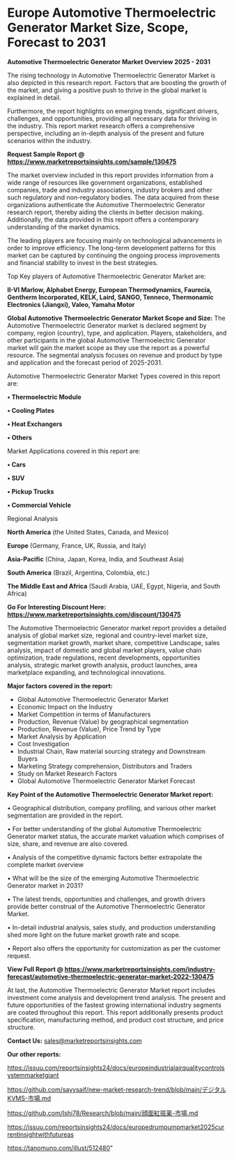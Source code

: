 # Europe Automotive Thermoelectric Generator Market Size, Scope, Forecast to 2031

<Strong> Automotive Thermoelectric Generator Market Overview 2025 - 2031</strong>

The rising technology in Automotive Thermoelectric Generator Market is also depicted in this research report. Factors that are boosting the growth of the market, and giving a positive push to thrive in the global market is explained in detail.

Furthermore, the report highlights on emerging trends, significant drivers, challenges, and opportunities, providing all necessary data for thriving in the industry. This report market research offers a comprehensive perspective, including an in-depth analysis of the present and future scenarios within the industry.

<strong>Request Sample Report @ <a href=https://www.marketreportsinsights.com/sample/130475>https://www.marketreportsinsights.com/sample/130475</a></strong>

The market overview included in this report provides information from a wide range of resources like government organizations, established companies, trade and industry associations, industry brokers and other such regulatory and non-regulatory bodies. The data acquired from these organizations authenticate the Automotive Thermoelectric Generator research report, thereby aiding the clients in better decision making. Additionally, the data provided in this report offers a contemporary understanding of the market dynamics.

The leading players are focusing mainly on technological advancements in order to improve efficiency. The long-term development patterns for this market can be captured by continuing the ongoing process improvements and financial stability to invest in the best strategies.

Top Key players of Automotive Thermoelectric Generator Market are:

<strong>II-VI Marlow, Alphabet Energy, European Thermodynamics, Faurecia, Gentherm Incorporated, KELK, Laird, SANGO, Tenneco, Thermonamic Electronics (Jiangxi), Valeo, Yamaha Motor</strong>

<strong><b>Global Automotive Thermoelectric Generator Market Scope and Size:</b></strong>
The Automotive Thermoelectric Generator market is declared segment by company, region (country), type, and application. Players, stakeholders, and other participants in the global Automotive Thermoelectric Generator market will gain the market scope as they use the report as a powerful resource. The segmental analysis focuses on revenue and product by type and application and the forecast period of 2025-2031.

Automotive Thermoelectric Generator Market Types covered in this report are:

<strong>• Thermoelectric Module

• Cooling Plates

• Heat Exchangers

• Others</strong>

Market Applications covered in this report are:

<strong>• Cars

• SUV

• Pickup Trucks

• Commercial Vehicle</strong> 

Regional Analysis

<strong>North America</strong> (the United States, Canada, and Mexico)

<strong>Europe</strong> (Germany, France, UK, Russia, and Italy)

<strong>Asia-Pacific</strong> (China, Japan, Korea, India, and Southeast Asia)

<strong>South America</strong> (Brazil, Argentina, Colombia, etc.)

<strong>The Middle East and Africa</strong> (Saudi Arabia, UAE, Egypt, Nigeria, and South Africa)

<strong>Go For Interesting Discount Here: <a href=https://www.marketreportsinsights.com/discount/130475>https://www.marketreportsinsights.com/discount/130475</a></strong>

The Automotive Thermoelectric Generator market report provides a detailed analysis of global market size, regional and country-level market size, segmentation market growth, market share, competitive Landscape, sales analysis, impact of domestic and global market players, value chain optimization, trade regulations, recent developments, opportunities analysis, strategic market growth analysis, product launches, area marketplace expanding, and technological innovations.

<strong><b>Major factors covered in the report:</b></strong>
<ul>
  <li>Global Automotive Thermoelectric Generator Market </li>
  <li>Economic Impact on the Industry</li>
  <li>Market Competition in terms of Manufacturers</li>
  <li>Production, Revenue (Value) by geographical segmentation</li>
  <li>Production, Revenue (Value), Price Trend by Type</li>
  <li>Market Analysis by Application</li>
  <li>Cost Investigation</li>
  <li>Industrial Chain, Raw material sourcing strategy and Downstream Buyers</li>
  <li>Marketing Strategy comprehension, Distributors and Traders</li>
  <li>Study on Market Research Factors</li>
  <li>Global Automotive Thermoelectric Generator Market Forecast</li>
</ul>

<strong><b>Key Point of the Automotive Thermoelectric Generator Market report:</b></strong>

• Geographical distribution, company profiling, and various other market segmentation are provided in the report.

• For better understanding of the global Automotive Thermoelectric Generator market status, the accurate market valuation which comprises of size, share, and revenue are also covered.

• Analysis of the competitive dynamic factors better extrapolate the complete market overview

• What will be the size of the emerging Automotive Thermoelectric Generator market in 2031?

• The latest trends, opportunities and challenges, and growth drivers provide better construal of the Automotive Thermoelectric Generator Market.

• In-detail industrial analysis, sales study, and production understanding shed more light on the future market growth rate and scope.

• Report also offers the opportunity for customization as per the customer request.

<strong><b>View Full Report @ <a href=https://www.marketreportsinsights.com/industry-forecast/automotive-thermoelectric-generator-market-2022-130475>https://www.marketreportsinsights.com/industry-forecast/automotive-thermoelectric-generator-market-2022-130475</a></b></strong>


At last, the Automotive Thermoelectric Generator Market report includes investment come analysis and development trend analysis. The present and future opportunities of the fastest growing international industry segments are coated throughout this report. This report additionally presents product specification, manufacturing method, and product cost structure, and price structure.

<strong>Contact Us:</strong>
sales@marketreportsinsights.com

<strong>Our other reports:</strong>

<a href=https://issuu.com/reportsinsights24/docs/europeindustrialairqualitycontrolsystemmarketgiant>https://issuu.com/reportsinsights24/docs/europeindustrialairqualitycontrolsystemmarketgiant</a>

<a href=https://github.com/sayysaif/new-market-research-trend/blob/main/デジタルKVMS-市場.md>https://github.com/sayysaif/new-market-research-trend/blob/main/デジタルKVMS-市場.md</a>

<a href=https://github.com/Ishi78/Research/blob/main/顔面紅斑薬-市場.md>https://github.com/Ishi78/Research/blob/main/顔面紅斑薬-市場.md</a>

<a href=https://issuu.com/reportsinsights24/docs/europedrumpumpmarket2025currentinsightwithfutureas>https://issuu.com/reportsinsights24/docs/europedrumpumpmarket2025currentinsightwithfutureas</a>

<a href=https://tanomuno.com/illust/512480>https://tanomuno.com/illust/512480</a>"
